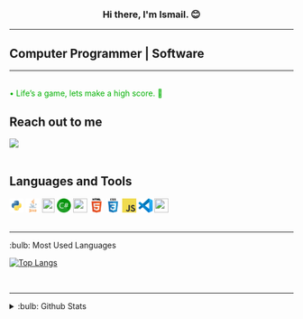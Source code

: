 



### <div align="center">Hi there, I'm Ismail. :blush:</div>
<hr>

## Computer Programmer | Software 
<hr>
<br>
<font color="rgbg">• Life’s a game, lets make a high score. 💫</font>

<br>


## Reach out to me

[Linkedin]: https://www.linkedin.com/in/ismailozen191/

[<img  width="22" src="https://unpkg.com/simple-icons@v7/icons/linkedin.svg" align="left" />][Linkedin]

<br>
<br>

## Languages and Tools

<img src= "https://raw.githubusercontent.com/github/explore/80688e429a7d4ef2fca1e82350fe8e3517d3494d/topics/python/python.png" width ="25" height = "25" />
<img src= "https://raw.githubusercontent.com/github/explore/5b3600551e122a3277c2c5368af2ad5725ffa9a1/topics/java/java.png" width ="25" height = "25" />
<img src= "https://upload.wikimedia.org/wikipedia/commons/2/21/Matlab_Logo.png" width ="22" height = "25" />
<img src= "https://raw.githubusercontent.com/github/explore/80688e429a7d4ef2fca1e82350fe8e3517d3494d/topics/csharp/csharp.png" width ="25" height = "25" />


<img src= "https://camo.githubusercontent.com/fd2d2e8dd810b955beb1ef2ab63a984650d3871fc9d76cd048877d6981d58cca/68747470733a2f2f696d672e69636f6e73382e636f6d2f636f6c6f722f35302f3030303030302f776f726470726573732e706e67" width ="25" height = "25" />
<img src= "https://raw.githubusercontent.com/github/explore/80688e429a7d4ef2fca1e82350fe8e3517d3494d/topics/html/html.png" width ="25" height = "25" />
<img src= "https://raw.githubusercontent.com/github/explore/80688e429a7d4ef2fca1e82350fe8e3517d3494d/topics/css/css.png" width ="25" height = "25" />
<img src= "https://raw.githubusercontent.com/github/explore/80688e429a7d4ef2fca1e82350fe8e3517d3494d/topics/javascript/javascript.png" width ="25" height = "25" />


<img src= "https://raw.githubusercontent.com/github/explore/80688e429a7d4ef2fca1e82350fe8e3517d3494d/topics/visual-studio-code/visual-studio-code.png" width ="25" height = "25" />
<img src= "https://www.owsiak.org/wp-content/uploads/2019/04/pycharm.png" width ="25" height = "25" />




<br>
<br><hr
<details>
<summary>:bulb: Most Used Languages</summary>

[![Top Langs](https://github-readme-stats.vercel.app/api/top-langs/?username=iozen191&layout=compact)](https://github.com/iozen191)
</details>
<br>
<hr>

<details>
<summary>:bulb: Github Stats</summary>

[![İsmail's GitHub stats](https://github-readme-stats.vercel.app/api?username=iozen191&show_icons=true&theme=dark)](https://github.com/iozen191)
</details>













